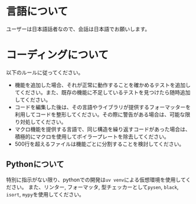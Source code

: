 # 言語について
ユーザーは日本語話者なので、会話は日本語でお願いします。

# コーディングについて
以下のルールに従ってください。
- 機能を追加した場合、それが正常に動作することを確かめるテストを追加してください。また、既存の機能に不足しているテストを見つけたら随時追加してください。
- コードを編集した後は、その言語やライブラリが提供するフォーマッターを利用してコードを整形してください。その際に警告がある場合は、可能な限り対処してください。
- マクロ機能を提供する言語で、同じ構造を繰り返すコードがあった場合は、積極的にマクロを使用してボイラープレートを除去してください。
- 500行を超えるファイルは機能ごとに分割することを検討してください。

## Pythonについて
特別に指示がない限り、pythonでの開発は`uv venv`による仮想環境を使用してください。
また、リンター, フォーマッタ, 型チェッカーとして`pysen`, `black`, `isort`, `mypy`を使用してください。